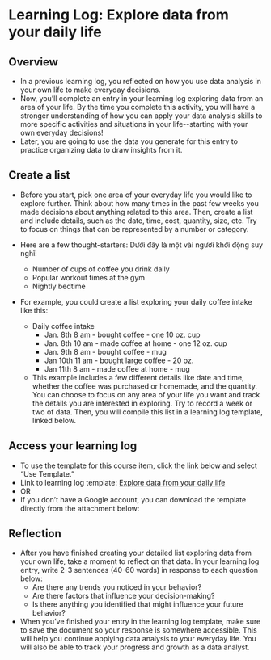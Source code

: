 # Learning Log: Explore data from your daily life

## Overview

- In a previous learning log, you reflected on how you use data analysis in your own life to make everyday decisions.
- Now, you’ll complete an entry in your learning log exploring data from an area of your life. By the time you complete this activity, you will have a stronger understanding of how you can apply your data analysis skills to more specific activities and situations in your life--starting with your own everyday decisions!
- Later, you are going to use the data you generate for this entry to practice organizing data to draw insights from it.  

## Create a list

- Before you start, pick one area of your everyday life you would like to explore further. Think about how many times in the past few weeks you made decisions about anything related to this area. Then, create a list and include details, such as the date, time, cost, quantity, size, etc. Try to focus on things that can be represented by a number or category.

- Here are a few thought-starters: Dưới đây là một vài người khởi động suy nghĩ:
  - Number of cups of coffee you drink daily
  - Popular workout times at the gym
  - Nightly bedtime
- For example, you could create a list exploring your daily coffee intake like this:
  - Daily coffee intake
    - Jan. 8th 8 am - bought coffee - one 10 oz. cup
    - Jan. 8th 10 am - made coffee at home - one 12 oz. cup
    - Jan. 9th 8 am - bought coffee - mug
    - Jan 10th 11 am - bought large coffee - 20 oz.
    - Jan 11th 8 am - made coffee at home - mug
  - This example includes a few different details like date and time, whether the coffee was purchased or homemade, and the quantity. You can choose to focus on any area of your life you want and track the details you are interested in exploring. Try to record a week or two of data. Then, you will compile this list in a learning log template, linked below.

## Access your learning log

- To use the template for this course item, click the link below and select “Use Template.”
- Link to learning log template: [Explore data from your daily life](https://docs.google.com/document/d/1V7trFOoWavtEm1OV2sEFO-7K-6p9hbnhaczvhb49Hqg/template/preview)
- OR
- If you don’t have a Google account, you can download the template directly from the attachment below:

## Reflection

- After you have finished creating your detailed list exploring data from your own life, take a moment to reflect on that data. In your learning log entry, write 2-3 sentences (40-60 words) in response to each question below:
  - Are there any trends you noticed in your behavior?
  - Are there factors that influence your decision-making?
  - Is there anything you identified that might influence your future behavior?
- When you’ve finished your entry in the learning log template, make sure to save the document so your response is somewhere accessible. This will help you continue applying data analysis to your everyday life. You will also be able to track your progress and growth as a data analyst. 
